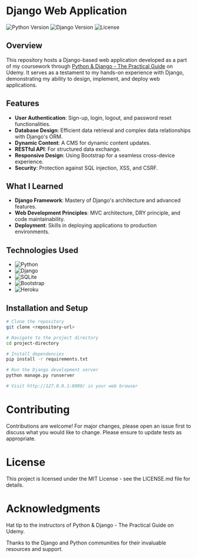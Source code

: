 # Django Web Application

![Python Version](https://img.shields.io/badge/python-3.8-blue.svg)
![Django Version](https://img.shields.io/badge/django-3.2-green.svg)
![License](https://img.shields.io/badge/license-MIT-green.svg)

## Overview

This repository hosts a Django-based web application developed as a part of my coursework through [Python & Django - The Practical Guide](https://www.udemy.com/course/python-django-the-practical-guide/learn/lecture/26372998#overview) on Udemy. It serves as a testament to my hands-on experience with Django, demonstrating my ability to design, implement, and deploy web applications.

## Features

- **User Authentication**: Sign-up, login, logout, and password reset functionalities.
- **Database Design**: Efficient data retrieval and complex data relationships with Django's ORM.
- **Dynamic Content**: A CMS for dynamic content updates.
- **RESTful API**: For structured data exchange.
- **Responsive Design**: Using Bootstrap for a seamless cross-device experience.
- **Security**: Protection against SQL injection, XSS, and CSRF.

## What I Learned

- **Django Framework**: Mastery of Django's architecture and advanced features.
- **Web Development Principles**: MVC architecture, DRY principle, and code maintainability.
- **Deployment**: Skills in deploying applications to production environments.

## Technologies Used

- ![Python](https://img.shields.io/badge/Python-3.8-3776AB.svg?&logo=Python&logoColor=white)
- ![Django](https://img.shields.io/badge/Django-3.2-092E20.svg?&logo=Django&logoColor=white)
- ![SQLite](https://img.shields.io/badge/SQLite-003B57.svg?&logo=SQLite&logoColor=white)
- ![Bootstrap](https://img.shields.io/badge/Bootstrap-5.1-7952B3.svg?&logo=Bootstrap&logoColor=white)
- ![Heroku](https://img.shields.io/badge/Heroku-430098.svg?&logo=Heroku&logoColor=white)

## Installation and Setup

```bash
# Clone the repository
git clone <repository-url>

# Navigate to the project directory
cd project-directory

# Install dependencies
pip install -r requirements.txt

# Run the Django development server
python manage.py runserver

# Visit http://127.0.0.1:8000/ in your web browser
```

# Contributing

Contributions are welcome! For major changes, please open an issue first to discuss what you would like to change. Please ensure to update tests as appropriate.

# License

This project is licensed under the MIT License - see the LICENSE.md file for details.

# Acknowledgments

Hat tip to the instructors of Python & Django - The Practical Guide on Udemy.

Thanks to the Django and Python communities for their invaluable resources and support.
